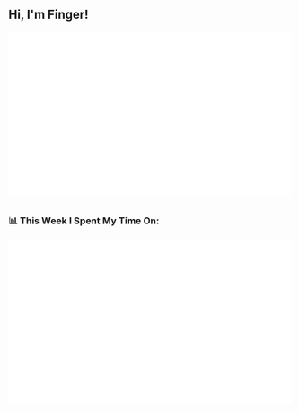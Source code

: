 <h2> Hi, I'm Finger!</h2>

<img align="right" src="https://raw.githubusercontent.com/spianmo/github-stats/master/generated/overview.svg#gh-light-mode-only">

<!-- <img align="right" height="160em" src="https://github-readme-stats-eight-theta.vercel.app/api/top-langs/?username=spianmo&layout=compact&langs_count=8&theme=algolia"/>	 -->
	
```go
package main

type Me struct {
	Name   string
	Job    string
	Code   string
	Skills string
}

func main() {
	me := &Me{
		Name:   "Finger",
		Job:    "Client-side Engineer",
		Code:   "Java, Kotlin, C#, Rust and C++ and Others",
		Skills: "Android, Security, Cross-platform client, NLP, CV, ASR ^o^",
	}
	_ = me
}
```


<h3>📊 This Week I Spent My Time On:</h3>
<img align='right' src="https://raw.githubusercontent.com/spianmo/github-stats/master/generated/languages.svg#gh-light-mode-only">

<!--START_SECTION:waka-->

```txt
TypeScript         2 hrs 49 mins   ████████░░░░░░░░░░░░░░░░░   31.72 %
Kotlin             1 hr 57 mins    █████▒░░░░░░░░░░░░░░░░░░░   21.99 %
Markdown           1 hr 2 mins     ███░░░░░░░░░░░░░░░░░░░░░░   11.72 %
Python             45 mins         ██░░░░░░░░░░░░░░░░░░░░░░░   08.61 %
Java               38 mins         █▓░░░░░░░░░░░░░░░░░░░░░░░   07.27 %
```

<!--END_SECTION:waka-->
